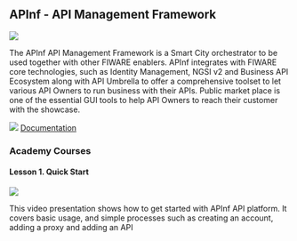 <hr class="security" style="display:none"/>
<h2>APInf - API Management Framework</h2>

[![](https://nexus.lab.fiware.org/repository/raw/public/badges/chapters/api-management.svg)](https://github.com/FIWARE/catalogue/blob/master/data-publication/README.md)

The APInf API Management Framework is a Smart City orchestrator to be used together with other FIWARE enablers. APInf
integrates with FIWARE core technologies, such as Identity Management, NGSI v2 and Business API Ecosystem along with API
Umbrella to offer a comprehensive toolset to let various API Owners to run business with their APIs. Public market place
is one of the essential GUI tools to help API Owners to reach their customer with the showcase.

![](https://fiware-ops.github.io/docs.academy/img/books.png)
[Documentation](https://github.com/apinf/platform/blob/develop/README.md)

<h3>Academy Courses</h3>

<h4>Lesson 1. Quick Start</h4>

[![](https://img.youtube.com/vi/yCR6pCnTm5w/0.jpg)](https://www.youtube.com/watch?v=yCR6pCnTm5w "Quick Start")

This video presentation shows how to get started with APInf API platform. It covers basic usage, and simple processes
such as creating an account, adding a proxy and adding an API
